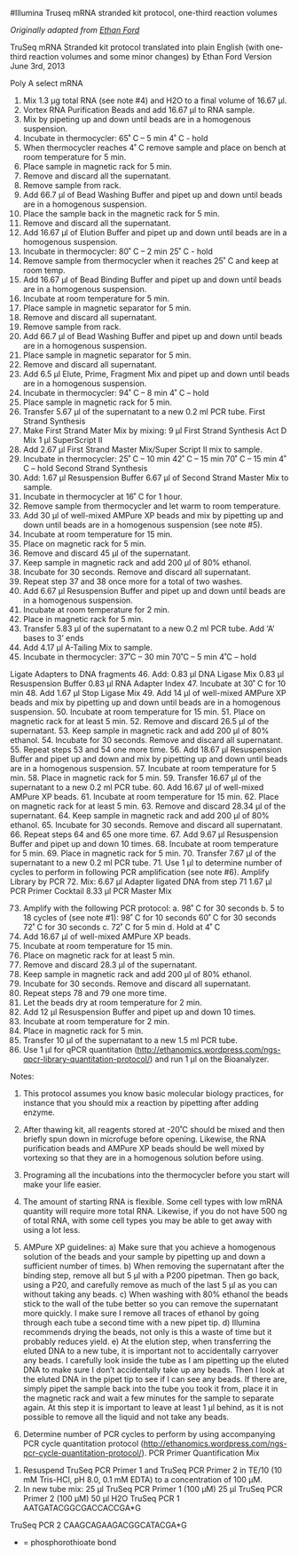 #Illumina Truseq mRNA stranded kit protocol, one-third reaction volumes

  *Originally adapted from [Ethan Ford](http://ethanomics.wordpress.com/truseq-rna-library-preparation-kit-v2-using-one-third-the-reagents/)* 
  
TruSeq mRNA Stranded kit protocol translated into plain English (with one-third reaction volumes and some minor changes)
by Ethan Ford
Version June 3rd, 2013

Poly A select mRNA
1.	Mix 1.3 μg total RNA (see note #4) and H2O to a final volume of 16.67 μl.
2.	Vortex RNA Purification Beads and add 16.67 μl to RNA sample.
3.	Mix by pipeting up and down until beads are in a homogenous suspension.
4.	Incubate in thermocycler:
65˚ C – 5 min
4˚ C - hold
5.	When thermocycler reaches 4˚ C remove sample and place on bench at room temperature for 5 min.
6.	Place sample in magnetic rack for 5 min.
7.	Remove and discard all the supernatant.
8.	Remove sample from rack.
9.	Add 66.7 μl of Bead Washing Buffer and pipet up and down until beads are in a homogenous suspension.
10.	Place the sample back in the magnetic rack for 5 min.
11.	Remove and discard all the supernatant.
12.	Add 16.67 μl of Elution Buffer and pipet up and down until beads are in a homogenous suspension.
13.	Incubate in thermocycler:
80˚ C – 2 min
25˚ C - hold
14.	Remove sample from thermocycler when it reaches 25˚ C and keep at room temp.
15.	Add 16.67 μl of Bead Binding Buffer and pipet up and down until beads are in a homogenous suspension.
16.	Incubate at room temperature for 5 min.
17.	Place sample in magnetic separator for 5 min.
18.	Remove and discard all supernatant.
19.	Remove sample from rack.
20.	Add 66.7 μl of Bead Washing Buffer and pipet up and down until beads are in a homogenous suspension.
21.	Place sample in magnetic separator for 5 min.
22.	Remove and discard all supernatant.
23.	Add 6.5 μl Elute, Prime, Fragment Mix and pipet up and down until beads are in a homogenous suspension.
24.	Incubate in thermocycler:
94˚ C – 8 min
4˚ C – hold
25.	Place sample in magnetic rack for 5 min.
26.	Transfer 5.67 μl of the supernatant to a new 0.2 ml PCR tube.
First Strand Synthesis
27.	Make First Strand Mater Mix by mixing:
9 μl First Strand Synthesis Act D Mix
1 μl SuperScript II
28.	Add 2.67 μl First Strand Master Mix/Super Script II mix to sample.
29.	Incubate in thermocycler:
25˚ C – 10 min
42˚ C – 15 min
70˚ C – 15 min
4˚ C – hold
Second Strand Synthesis
30.	Add:
1.67 μl Resuspension Buffer
 6.67 μl of Second Strand Master Mix to sample.
31.	Incubate in thermocycler at 16˚ C for 1 hour.
32.	Remove sample from thermocycler and let warm to room temperature.
33.	Add 30 μl of well-mixed AMPure XP beads and mix by pipetting up and down until beads are in a homogenous suspension (see note #5).
34.	Incubate at room temperature for 15 min.
35.	Place on magnetic rack for 5 min.
36.	Remove and discard 45 μl of the supernatant.
37.	Keep sample in magnetic rack and add 200 μl of 80% ethanol.
38.	Incubate for 30 seconds.  Remove and discard all supernatant.
39.	Repeat step 37 and 38 once more for a total of two washes.
40.	Add 6.67 μl Resuspension Buffer and pipet up and down until beads are in a homogenous suspension.
41.	Incubate at room temperature for 2 min.
42.	Place in magnetic rack for 5 min.
43.	Transfer 5.83 μl of the supernatant to a new 0.2 ml PCR tube.
Add ‘A’ bases to 3’ ends
44.	Add 4.17 μl A-Tailing Mix to sample.
45.	Incubate in thermocycler:
37˚C – 30 min
70˚C – 5 min
4˚C – hold

Ligate Adapters to DNA fragments
46.	Add:	 0.83 μl DNA Ligase Mix
0.83 μl Resuspension Buffer
0.83 μl RNA Adapter Index
47.	Incubate at 30˚ C for 10 min
48.	Add 1.67 μl Stop Ligase Mix
49.	Add 14 μl of well-mixed AMPure XP beads and mix by pipetting up and down until beads are in a homogenous suspension.
50.	Incubate at room temperature for 15 min.
51.	Place on magnetic rack for at least 5 min.
52.	Remove and discard 26.5 μl of the supernatant.
53.	Keep sample in magnetic rack and add 200 μl of 80% ethanol.
54.	Incubate for 30 seconds.  Remove and discard all supernatant.
55.	Repeat steps 53 and 54 one more time.
56.	Add 18.67 μl Resuspension Buffer and pipet up and down and mix by pipetting up and down until beads are in a homogenous suspension.
57.	Incubate at room temperature for 5 min.
58.	Place in magnetic rack for 5 min.
59.	Transfer 16.67 μl of the supernatant to a new 0.2 ml PCR tube.
60.	Add 16.67 μl of well-mixed AMPure XP beads.
61.	Incubate at room temperature for 15 min.
62.	Place on magnetic rack for at least 5 min.
63.	Remove and discard 28.34 μl of the supernatant.
64.	Keep sample in magnetic rack and add 200 μl of 80% ethanol.
65.	Incubate for 30 seconds.  Remove and discard all supernatant.
66.	Repeat steps 64 and 65 one more time.
67.	Add 9.67 μl Resuspension Buffer and pipet up and down 10 times.
68.	Incubate at room temperature for 5 min.
69.	Place in magnetic rack for 5 min.
70.	Transfer 7.67 μl of the supernatant to a new 0.2 ml PCR tube.
71.	Use 1 μl to determine number of cycles to perform in following PCR amplification (see note #6).
Amplify Library by PCR
72.	Mix:	 6.67 μl Adapter ligated DNA from step 71
 1.67 μl PCR Primer Cocktail
 8.33 μl PCR Master Mix

73.	Amplify with the following PCR protocol:
a. 98˚ C for 30 seconds
b. 5 to 18 cycles of (see note #1):
	98˚ C for 10 seconds
	60˚ C for 30 seconds
	72˚ C for 30 seconds
c. 72˚ C for 5 min
d. Hold at 4˚ C
74.	Add 16.67 μl of well-mixed AMPure XP beads.
75.	Incubate at room temperature for 15 min.
76.	Place on magnetic rack for at least 5 min.
77.	Remove and discard 28.3 μl of the supernatant.
78.	Keep sample in magnetic rack and add 200 μl of 80% ethanol.
79.	Incubate for 30 seconds.  Remove and discard all supernatant.
80.	Repeat steps 78 and 79 one more time.
81.	Let the beads dry at room temperature for 2 min.
82.	Add 12 μl Resuspension Buffer and pipet up and down 10 times.
83.	Incubate at room temperature for 2 min.
84.	Place in magnetic rack for 5 min.
85.	Transfer 10 μl of the supernatant to a new 1.5 ml PCR tube.
86.	Use 1 μl for qPCR quantitation (http://ethanomics.wordpress.com/ngs-qpcr-library-quantitation-protocol/) and run 1 μl on the Bioanalyzer.

Notes:
1) This protocol assumes you know basic molecular biology practices, for instance that you should mix a reaction by pipetting after adding enzyme.
2) After thawing kit, all reagents stored at -20˚C should be mixed and then briefly spun down in microfuge before opening.  Likewise, the RNA purification beads and AMPure XP beads should be well mixed by vortexing so that they are in a homogenous solution before using.
3) Programing all the incubations into the thermocycler before you start will make your life easier.
4) The amount of starting RNA is flexible. Some cell types with low mRNA quantity will require more total RNA. Likewise, if you do not have 500 ng of total RNA, with some cell types you may be able to get away with using a lot less.
5) AMPure XP guidelines:
		a) Make sure that you achieve a homogenous solution of the beads and your sample by pipetting up and down a sufficient number of times.
		b) When removing the supernatant after the binding step, remove all but 5 μl with a P200 pipetman. Then go back, using a P20, and carefully remove as much of the last 5 μl as you can without taking any beads.
		c) When washing with 80% ethanol the beads stick to the wall of the tube better so you can remove the supernatant more quickly.  I make sure I remove all traces of ethanol by going through each tube a second time with a new pipet tip.
		d) Illumina recommends drying the beads, not only is this a waste of time but it probably reduces yield.
		e) At the elution step, when transferring the eluted DNA to a new tube, it is important not to accidentally carryover any beads. I carefully look inside the tube as I am pipetting up the eluted DNA to make sure I don’t accidentally take up any beads. Then I look at the eluted DNA in the pipet tip to see if I can see any beads. If there are, simply pipet the sample back into the tube you took it from, place it in the magnetic rack and wait a few minutes for the sample to separate again. At this step it is important to leave at least 1 μl behind, as it is not possible to remove all the liquid and not take any beads.

6) Determine number of PCR cycles to perform by using accompanying PCR cycle quantitation protocol (http://ethanomics.wordpress.com/ngs-pcr-cycle-quantitation-protocol/).
PCR Primer Quantification Mix
1.	Resuspend TruSeq PCR Primer 1 and TruSeq PCR Primer 2 in TE/10 (10 mM Tris-HCl, pH 8.0, 0.1 mM EDTA) to a concentration of 100 μM.
2.	In new tube mix: 	25 μl TruSeq PCR Primer 1 (100 μM)
25 μl TruSeq PCR Primer 2 (100 μM)
50 μl H2O
TruSeq PCR 1
AATGATACGGCGACCACCGA*G

TruSeq PCR 2
CAAGCAGAAGACGGCATACGA*G

* = phosphorothioate bond



